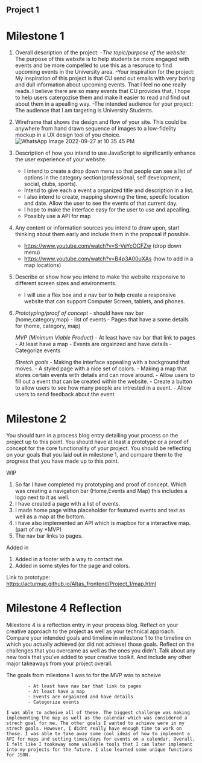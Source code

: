 ## Project 1 ##

# Milestone 1 

 1. Overall description of the project:
    -*The topic/purpose of the website:* The purpose of this website is to help students be more engaged with events and 
                                      be more compelled to use this as a resoruce to find upcoming events in the University area. 
    -Your inspiration for the project: My inspiration of this project is that CU send out emails with very boring and dull information about upcoming events. 
                                      That I feel no one really reads. 
                                      I believe there are so many events that CU provides that, I hope to help users catergozise them and make it easier to read
                                      and find out about them in a apealling way. 
    -The intended audience for your project: 
                                      The audience that I am targeting is University Students.

2. Wireframe that shows the design and flow of your site. This could be anywhere from hand drawn sequence of images to
a low-fidelity mockup in a UX design tool of you choice.
                    ![WhatsApp Image 2022-09-27 at 10 35 45 PM](https://user-images.githubusercontent.com/91300625/192688829-b7b0efb8-fe0c-44db-b000-7084271130fc.jpeg)
          

3. Description of how you intend to use JavaScript to significantly enhance the user experience of your website.
    - I intend to create a drop down menu so that people can see a list of options in the category section(professional, self development, social, clubs, sports).
    - Intend to give each a event a organized title and description in a list. 
    - I also intend to create, mapping showing the time, specifc location and date. Allow the user to see the events of that current day.
    - I hope to make the interface easy for the user to use and apealling. 
    - Possibly use a API for map

4. Any content or information sources you intend to draw upon, start thinking about them early and include them in the proposal if possible.

    - https://www.youtube.com/watch?v=S-VeYcOCFZw (drop down menu)
    - https://www.youtube.com/watch?v=B4p3A00uXAs (how to add in a map locations)


5. Describe or show how you intend to make the website responsive to different screen sizes and environments.

    - I will use a flex box and a nav bar to help create a responsive website that can support Computer Screen, tablets, and phones. 

6.  *Prototyping/proof of concept*
          - should have nav bar (home,category,map)
          - list of events
          - Pages that have a some details for (home, category, map)
          
     *MVP (Minimum Viable Product)*
            - At least have nav bar that link to pages
            - At least have a map
            - Events are orgainzed and have details
            - Categorize events
            
    *Stretch goals*
            - Making the interface appealing with a background that moves.
            - A styled page with a nice set of colors. 
            - Making a map that stores certain events with details and can move around. 
            - Allow users to fill out a event that can be created within the website. 
            - Create a button to allow users to see how many people are intrested in a event.
            - Allow users to send feedback about the event
            
            
# Milestone 2 
You should turn in a process blog entry detailing your process on the project up to this point. You should have at least a prototype or a proof of concept for the core functionality of your project.  You should be reflecting on your goals that you laid out in milestone 1, and compare them to the progress that you have made up to this point.


WIP
   1. So far I have completed my prototyping and proof of concept. Which was creating a navigation bar (Home,Events and Map) this includes a logo next to it as well.
   2. I have created a page with a list of events. 
   3. I made home page witha placeholder for featured events and text as well as a map at the bottom.
   4. I have also implemented an API which is mapbox for a interactive map.(part of my *MVP)
   5. The nav bar links to pages.



Added in
 1. Added in a footer with a way to contact me.
 2. Added in some styles for the page and colors.

Link to prototype: https://acturnup.github.io/Altas_frontend/Project_1/map.html


# Milestone 4 Reflection

Milestone 4 is a reflection entry in your process blog. Reflect on your creative approach to the project as well as your technical approach. Compare your intended goals and timeline in milestone 1 to the timeline on which you actually achieved (or did not achieve) those goals. Reflect on the challenges that you overcame as well as the ones you didn't. Talk about any new tools that you've added to your creative toolkit. And include any other major takeaways from your project overall.

The goals from milestone 1 was to for the MVP was to acheive 

            - At least have nav bar that link to pages
            - At least have a map
            - Events are orgainzed and have details
            - Categorize events
            
    I was able to acheive all of these. The biggest challenge was making implementing the map as well as the calendar which was considered a strech goal for me. The other goals I wanted to achieve were in my strech goals. However, I didnt really have enough time to work on those. I was able to take away some cool ideas of how to implement a API for maps and setting times/days for events on a calendar. Overall, I felt like I tookaway some valueble tools that I can later implement into my projects for the future. I also learned some unique functions for JSON. 
